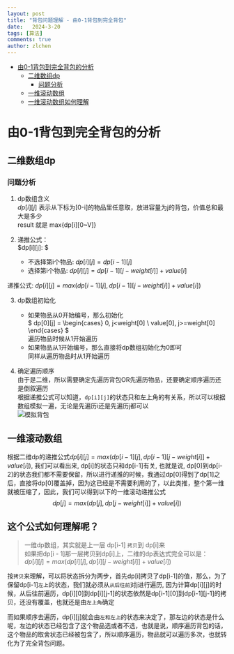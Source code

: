 ```yaml
---
layout: post
title: "背包问题理解 - 由0-1背包到完全背包"
date:   2024-3-20
tags: [算法]
comments: true
author: zlchen
---
```


<!-- more -->
- [由0-1背包到完全背包的分析](#由0-1背包到完全背包的分析)
  - [二维数组dp](#二维数组dp)
	- [问题分析](#问题分析)
  - [一维滚动数组](#一维滚动数组)
  - [一维滚动数组如何理解](#这个公式如何理解呢？)


# 由0-1背包到完全背包的分析
## 二维数组dp
### 问题分析
1. dp数组含义  
$dp[i][j]$ 表示从下标为[0-i]的物品里任意取，放进容量为j的背包，价值总和最大是多少   
result 就是 max{dp[i][0~V]}

2. 递推公式：  
$dp[i][j]: $
    - 不选择第i个物品: $dp[i][j] = dp[i-1][j]$
    - 选择第i个物品: $dp[i][j] = dp[i-1][j-weight[i]] + value[i]$

递推公式: $dp[i][j] = max(dp[i-1][j], dp[i-1][j-weight[i]] + value[i])$

3. dp数组初始化  
    - 如果物品从0开始编号，那么初始化  
    $
    dp[0][j] = 
    \begin{cases}
    0, j<weight[0] \\
    value[0], j>=weight[0]
    \end{cases}
    $  
    遍历物品时候从1开始遍历  
    - 如果物品从1开始编号，那么直接将dp数组初始化为0即可  
    同样从遍历物品时从1开始遍历

4. 确定遍历顺序  
由于是二维，所以需要确定先遍历背包OR先遍历物品，还要确定顺序遍历还是倒叙遍历  
根据递推公式可以知道，`dp[i][j]`的状态只和左上角的有关系，所以可以根据数组模拟一遍，无论是先遍历i还是先遍历j都可以  
![模拟背包](https://1092822678.github.io/images/dp.png)

## 一维滚动数组
根据二维dp的递推公式$dp[i][j] = max(dp[i-1][j], dp[i-1][j-weight[i]] + value[i])$, 我们可以看出来, dp[i]的状态只和dp[i-1]有关, 也就是说, dp[0]到dp[i-2]的状态我们都不需要保留，所以进行递推的时候，我通过dp[0]得到了dp[1]之后，直接将dp[0]覆盖掉，因为这已经是不需要利用的了，以此类推，整个第一维就被压缩了，因此，我们可以得到以下的一维滚动递推公式  
$$dp[j] = max(dp[j], dp[j-weight[i]] + value[i])$$  

## 这个公式如何理解呢？  

> 一维dp数组，其实就是上一层 dp[i-1] `拷贝`到 dp[i]来  
> 如果把dp[i - 1]那一层拷贝到dp[i]上，二维的dp表达式完全可以是：  
$dp[i][j] = max(dp[i][j], dp[i][j - weight[i]] + value[i])$  

按`拷贝`来理解，可以将状态拆分为两步，首先dp[i]拷贝了dp[i-1]的值，那么，为了保留dp[i-1]`左上`的状态，我们就必须从`从后往前`对j进行遍历, 因为计算dp[i][j]的时候，从后往前遍历，dp[i][0]到dp[i][j-1]的状态依然是dp[i-1][0]到dp[i-1][j-1]的拷贝，还没有覆盖，也就还是由`左上角`确定

而如果顺序去遍历，dp[i][j]就会由`左和左上`的状态来决定了，那左边的状态是什么呢，左边的状态已经包含了这个物品选或者不选，也就是说，顺序遍历背包的话，这个物品的取舍状态已经被包含了，所以顺序遍历，物品就可以遍历多次，也就转化为了完全背包问题。  








